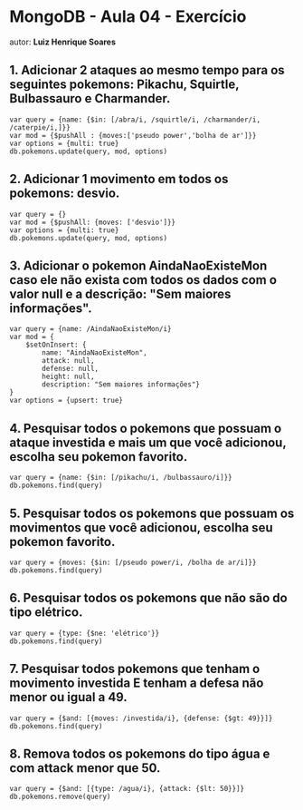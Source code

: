 # MongoDB - Aula 04 - Exercício
autor: **Luiz Henrique Soares**

## 1. Adicionar 2 ataques ao mesmo tempo para os seguintes pokemons: Pikachu, Squirtle, Bulbassauro e Charmander.

```
var query = {name: {$in: [/abra/i, /squirtle/i, /charmander/i, /caterpie/i,]}}
var mod = {$pushAll : {moves:['pseudo power','bolha de ar']}}
var options = {multi: true}
db.pokemons.update(query, mod, options)
```

## 2. **Adicionar** 1 movimento em todos os pokemons: desvio.

```
var query = {}
var mod = {$pushAll: {moves: ['desvio']}}
var options = {multi: true}
db.pokemons.update(query, mod, options)
```

## 3. **Adicionar** o pokemon AindaNaoExisteMon caso ele não exista com todos os dados com o valor null e a descrição: "Sem maiores informações".

```
var query = {name: /AindaNaoExisteMon/i}
var mod = {
	$setOnInsert: {
		name: "AindaNaoExisteMon",
		attack: null,
		defense: null,
		height: null,
		description: "Sem maiores informações"}
}
var options = {upsert: true}
```

## 4. Pesquisar todos o pokemons que possuam o ataque investida e mais um que você adicionou, escolha seu pokemon favorito.

```
var query = {name: {$in: [/pikachu/i, /bulbassauro/i]}}
db.pokemons.find(query)
```

## 5. Pesquisar todos os pokemons que possuam os movimentos que você adicionou, escolha seu pokemon favorito.

```
var query = {moves: {$in: [/pseudo power/i, /bolha de ar/i]}}
db.pokemons.find(query)
```

## 6. Pesquisar todos os pokemons que não são do tipo elétrico.

```
var query = {type: {$ne: 'elétrico'}} 
db.pokemons.find(query)
```

## 7. Pesquisar todos pokemons que tenham o movimento investida E tenham a defesa não menor ou igual a 49.

```
var query = {$and: [{moves: /investida/i}, {defense: {$gt: 49}}]}
db.pokemons.find(query)
```

## 8. Remova todos os pokemons do tipo água e com attack menor que 50.

```
var query = {$and: [{type: /agua/i}, {attack: {$lt: 50}}]}
db.pokemons.remove(query)
```
